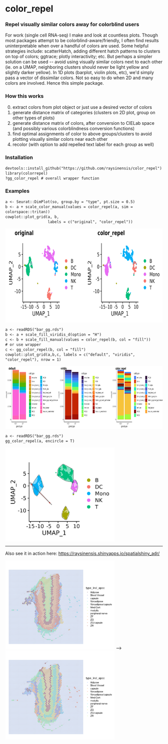 # color_repel

### Repel visually similar colors away for colorblind users

For work (single cell RNA-seq) I make and look at countless plots. Though most packages attempt to be colorblind-aware/friendly, I often find results uninterpretable when over a handful of colors are used. Some helpful strategies include: scatterHatch, adding different hatch patterns to clusters on top of colors; ggtrace; plotly interactivity; etc. But perhaps a simpler solution can be used -- avoid using visually similar colors next to each other (ie. on a UMAP, neighboring clusters should never be light yellow and slightly darker yellow). In 1D plots (barplot, violin plots, etc), we'd simply pass a vector of dissimilar colors. Not so easy to do when 2D and many colors are involved. Hence this simple package.

### How this works

0. extract colors from plot object or just use a desired vector of colors
1. generate distance matrix of categories (clusters on 2D plot, group on other types of plots)
2. generate distance matrix of colors, after conversion to CIELab space (and possibly various colorblindness conversion functions)
3. find optimal assignments of color to above groups/clusters to avoid plotting visually similar colors near each other
4. recolor (with option to add repelled text label for each group as well)

### Installation

```
devtools::install_github("https://github.com/raysinensis/color_repel")
library(colorrepel)
?gg_color_repel # overall wrapper function
```

### Examples

```
a <- Seurat::DimPlot(so, group.by = "type", pt.size = 0.5)
b <- a + scale_color_manual(values = color_repel(a, sim = colorspace::tritan))
cowplot::plot_grid(a, b, 
                   labels = c("original", "color_repel"))
```

<img align="center" width="700" height="300" src="vignettes/scRNAseqUMAP_example.png">

```
a <- readRDS("bar_gg.rds")
b <- a + scale_fill_viridis_d(option = "H")
c <- b + scale_fill_manual(values = color_repel(b, col = "fill"))
# or use wrapper
c <- gg_color_repel(b, col = "fill")
cowplot::plot_grid(a,b,c, labels = c("default", "viridis", "color_repel"), nrow = 1)
```

<img align="center" width="900" height="200" src="vignettes/stackbar_example.png">

```
a <- readRDS("bar_gg.rds")
gg_color_repel(a, encircle = T)
```

<img align="center" width="350" height="300" src="vignettes/scRNAseqUMAP_encircle.png">

---------------

Also see it in action here: https://raysinensis.shinyapps.io/spatialshiny_adr/

<img width="350" height="285" src="vignettes/adr1.png">  -->  <img width="350" height="285" src="vignettes/adr2.png">
